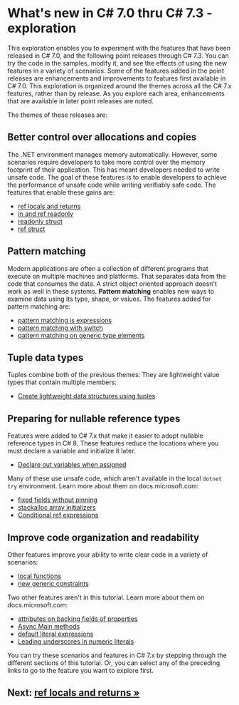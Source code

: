 # What's new in C# 7.0 thru C# 7.3 - exploration

This exploration enables you to experiment with the features that have been released in C# 7.0, and the following point releases through C# 7.3. You can try the code in the samples, modify it, and see the effects of using the new features in a variety of scenarios. Some of the features added in the point releases are enhancements and improvements to features first available in C# 7.0. This exploration is organized around the themes across all the C# 7.x features, rather than by release. As you explore each area, enhancements that are available in later point releases are noted.

The themes of these releases are:

## Better control over allocations and copies

The .NET environment manages memory automatically. However, some scenarios require developers to take more control over the memory footprint of their application. This has meant developers needed to write unsafe code. The goal of these features is to enable developers to achieve the performance of unsafe code while writing verifiably safe code. The features that enable these gains are:

- [ref locals and returns](./ref-locals-returns.md)
- [in and ref readonly](./in-ref-readonly.md)
- [readonly struct](./readonly-struct.md)
- [ref struct](./readonly-struct#ref-struct-types.md)

## Pattern matching

Modern applications are often a collection of different programs that execute on multiple machines and platforms. That separates data from the code that consumes the data. A strict object oriented approach doesn't work as well in these systems. **Pattern matching** enables new ways to examine data using its type, shape, or values. The features added for pattern matching are:

- [pattern matching is expressions](./is-expressions.md)
- [pattern matching with switch](./switch-patterns.md)
- [pattern matching on generic type elements](./generic-patterns.md)

## Tuple data types

Tuples combine both of the previous themes: They are lightweight value types that contain multiple members:

- [Create lightweight data structures using tuples](./declare-tuples.md)

## Preparing for nullable reference types

Features were added to C# 7.x that make it easier to adopt nullable reference types in C# 8. These features reduce the locations where you must declare a variable and initialize it later.

- [Declare out variables when assigned](./out-variable-declaration.md)

Many of these use unsafe code, which aren't available in the local `dotnet try` environment. Learn more about them on docs.microsoft.com:

- [fixed fields without pinning](https://docs.microsoft.com/dotnet/csharp/whats-new/csharp-7-3)
- [stackalloc array initializers](https://docs.microsoft.com/dotnet/csharp/whats-new/csharp-7-3#stackalloc-arrays-support-initializers)
- [Conditional ref expressions](https://docs.microsoft.com/dotnet/csharp/whats-new/csharp-7-2#conditional-ref-expressions)

## Improve code organization and readability

Other features improve your ability to write clear code in a variety of scenarios:

- [local functions](local-functions.md)
- [new generic constraints ](generic-constraints.md)

Two other features aren't in this tutorial. Learn more about them on docs.microsoft.com:

- [attributes on backing fields of properties](https://docs.microsoft.com/dotnet/csharp/whats-new/csharp-7-3#attach-attributes-to-the-backing-fields-for-auto-implemented-properties)
- [Async Main methods](https://docs.microsoft.com/dotnet/csharp/whats-new/csharp-7-1#async-main)
- [default literal expressions](https://docs.microsoft.com/dotnet/csharp/whats-new/csharp-7-1#default-literal-expressions)
- [Leading underscores in numeric literals](https://docs.microsoft.com/dotnet/csharp/whats-new/csharp-7-2#leading-underscores-in-numeric-literals)

You can try these scenarios and features in C# 7.x by stepping through the different sections of this tutorial. Or, you can select any of the preceding links to go to the feature you want to explore first.

## Next: [ref locals and returns &raquo;](./ref-locals-returns.md)
